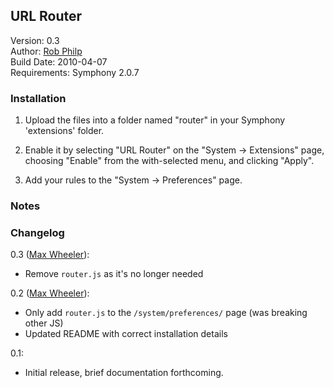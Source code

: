## URL Router ##

Version: 0.3  
Author: [Rob Philp](robert.h.philp@gmail.com)  
Build Date: 2010-04-07  
Requirements: Symphony 2.0.7  

### Installation ###

1. Upload the files into a folder named "router" in your Symphony 'extensions' folder.

2. Enable it by selecting "URL Router" on the "System -> Extensions" page, choosing "Enable" from the with-selected menu, and clicking "Apply".

3. Add your rules to the "System -> Preferences" page.

### Notes ###

### Changelog ###

0.3 ([Max Wheeler](http://makenosound.com)):

* Remove `router.js` as it's no longer needed

0.2 ([Max Wheeler](http://makenosound.com)):

* Only add `router.js` to the `/system/preferences/` page (was breaking other JS)
* Updated README with correct installation details

0.1:

* Initial release, brief documentation forthcoming.

